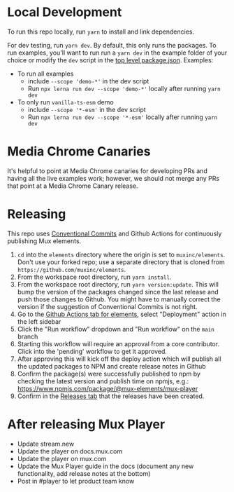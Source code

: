 # Local Development

To run this repo locally, run `yarn` to install and link dependencies.

For dev testing, run `yarn dev`. By default, this only runs the packages.
To run examples, you'll want to run run a `yarn dev` in the example folder of your choice or modify the `dev` script in the [top level package.json](./package.json).
Examples:

- To run all examples
  - include `--scope 'demo-*'` in the dev script
  - Run `npx lerna run dev --scope 'demo-*'` locally after running `yarn dev`
- To only run `vanilla-ts-esm` demo
  - include `--scope '*-esm'` in the dev script
  - Run `npx lerna run dev --scope '*-esm'` locally after running `yarn dev`

# Media Chrome Canaries
It's helpful to point at Media Chrome canaries for developing PRs and having all the live examples work; however, we should not merge any PRs that point at a Media Chrome Canary release.

# Releasing

This repo uses [Conventional Commits](https://www.conventionalcommits.org/en/v1.0.0/)
and Github Actions for continuously publishing Mux elements.

1. `cd` into the `elements` directory where the origin is set to `muxinc/elements`. Don't use your forked repo; use a separate directory that is cloned from `https://github.com/muxinc/elements`.
1. From the workspace root directory, run `yarn install`.
1. From the workspace root directory, run `yarn version:update`.
   This will bump the version of the packages changed since the last release and push those changes to Github.
   You might have to manually correct the version if the suggestion of Conventional Commits is not right.
1. Go to the [Github Actions tab for elements](https://github.com/muxinc/elements/actions), select "Deployment" action in the left sidebar
1. Click the "Run workflow" dropdown and "Run workflow" on the `main` branch
1. Starting this workflow will require an approval from a core contributor. Click into the 'pending' workflow to get it approved.
1. After approving this will kick off the deploy action which will publish all the updated packages to NPM and create release notes in Github
1. Confirm the package(s) were successfully published to npm by checking the latest version and publish time on npmjs, e.g.: https://www.npmjs.com/package/@mux-elements/mux-player
1. Confirm in the [Releases tab](https://github.com/muxinc/elements/releases) that the releases have been created.

# After releasing Mux Player

- Update stream.new
- Update the player on docs.mux.com
- Update the player on mux.com
- Update the Mux Player guide in the docs (document any new functionality, add release notes at the bottom)
- Post in #player to let product team know
